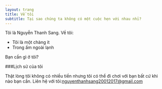 ```yaml
---
layout: trang
title: Về tôi
subtitle: Tại sao chúng ta không có một cuộc hẹn với nhau nhỉ?
---
```


Tôi là Nguyễn Thanh Sang. Về tôi:

- Tôi là một chàng it 
- Trong ấm ngoài lạnh

Bạn cần gì ở tôi?

###Lịch sử của tôi

Thật lòng tôi không có nhiều tiền nhưng tôi có thể đi chơi với bạn bất cứ khi nào bạn cần. Liên hệ với tôi:nguyenthanhsang20012017@gmail.com
